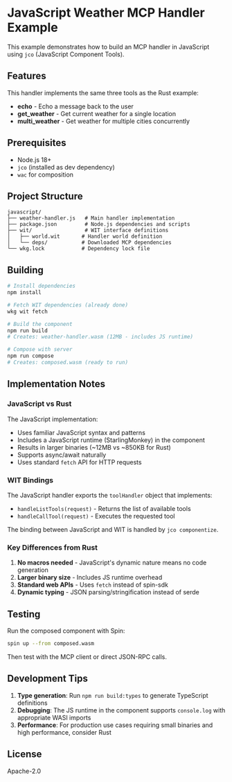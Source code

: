 # JavaScript Weather MCP Handler Example

This example demonstrates how to build an MCP handler in JavaScript using `jco` (JavaScript Component Tools).

## Features

This handler implements the same three tools as the Rust example:
- **echo** - Echo a message back to the user
- **get_weather** - Get current weather for a single location
- **multi_weather** - Get weather for multiple cities concurrently

## Prerequisites

- Node.js 18+ 
- `jco` (installed as dev dependency)
- `wac` for composition

## Project Structure

```
javascript/
├── weather-handler.js   # Main handler implementation
├── package.json         # Node.js dependencies and scripts
├── wit/                 # WIT interface definitions
│   ├── world.wit       # Handler world definition
│   └── deps/           # Downloaded MCP dependencies
└── wkg.lock            # Dependency lock file
```

## Building

```bash
# Install dependencies
npm install

# Fetch WIT dependencies (already done)
wkg wit fetch

# Build the component
npm run build
# Creates: weather-handler.wasm (12MB - includes JS runtime)

# Compose with server
npm run compose
# Creates: composed.wasm (ready to run)
```

## Implementation Notes

### JavaScript vs Rust

The JavaScript implementation:
- Uses familiar JavaScript syntax and patterns
- Includes a JavaScript runtime (StarlingMonkey) in the component
- Results in larger binaries (~12MB vs ~850KB for Rust)
- Supports async/await naturally
- Uses standard `fetch` API for HTTP requests

### WIT Bindings

The JavaScript handler exports the `toolHandler` object that implements:
- `handleListTools(request)` - Returns the list of available tools
- `handleCallTool(request)` - Executes the requested tool

The binding between JavaScript and WIT is handled by `jco componentize`.

### Key Differences from Rust

1. **No macros needed** - JavaScript's dynamic nature means no code generation
2. **Larger binary size** - Includes JS runtime overhead  
3. **Standard web APIs** - Uses `fetch` instead of spin-sdk
4. **Dynamic typing** - JSON parsing/stringification instead of serde

## Testing

Run the composed component with Spin:

```bash
spin up --from composed.wasm
```

Then test with the MCP client or direct JSON-RPC calls.

## Development Tips

1. **Type generation**: Run `npm run build:types` to generate TypeScript definitions
2. **Debugging**: The JS runtime in the component supports `console.log` with appropriate WASI imports
3. **Performance**: For production use cases requiring small binaries and high performance, consider Rust

## License

Apache-2.0